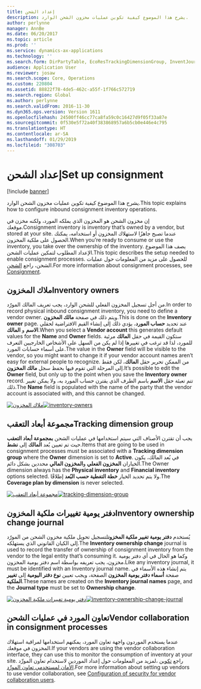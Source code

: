 ```yaml
---
title: إعداد الشحن
description: يشرح هذا الموضوع كيفية تكوين عمليات مخزون الشحن الوارد.
author: perlynne
manager: AnnBe
ms.date: 06/20/2017
ms.topic: article
ms.prod: ''
ms.service: dynamics-ax-applications
ms.technology: ''
ms.search.form: DirPartyTable, EcoResTrackingDimensionGroup, InventJournalName, InventJournalOwnershipChange, InventOwner, InventTableInventoryDimensionGroups, VendTable
audience: Application User
ms.reviewer: josaw
ms.search.scope: Core, Operations
ms.custom: 220804
ms.assetid: 88822f78-4de5-462c-a55f-1f766c572719
ms.search.region: Global
ms.author: perlynne
ms.search.validFrom: 2016-11-30
ms.dyn365.ops.version: Version 1611
ms.openlocfilehash: 24500ff46cc77ca8fa59c0c16427d9f05f33a87e
ms.sourcegitcommit: 0f530e5f72a40f383868957a6b5cb0e446e4c795
ms.translationtype: HT
ms.contentlocale: ar-SA
ms.lasthandoff: 01/29/2019
ms.locfileid: "308703"
---
```

# <a name="set-up-consignment"></a><span data-ttu-id="0d9e6-103">إعداد الشحن</span><span class="sxs-lookup"><span data-stu-id="0d9e6-103">Set up consignment</span></span>

[!include [banner](../includes/banner.md)]

<span data-ttu-id="0d9e6-104">يشرح هذا الموضوع كيفية تكوين عمليات مخزون الشحن الوارد.</span><span class="sxs-lookup"><span data-stu-id="0d9e6-104">This topic explains how to configure inbound consignment inventory operations.</span></span>

<span data-ttu-id="0d9e6-105">إن مخزون الشحن هو المخزون الذي يملكه المورد، ولكنه مخزن في موقعك.</span><span class="sxs-lookup"><span data-stu-id="0d9e6-105">Consignment inventory is inventory that’s owned by a vendor, but stored at your site.</span></span> <span data-ttu-id="0d9e6-106">عندما تصبح جاهزًا لاستهلاك المخزون أو استخدامه، يمكنك الحصول على ملكية المخزون.</span><span class="sxs-lookup"><span data-stu-id="0d9e6-106">When you’re ready to consume or use the inventory, you take over the ownership of the inventory.</span></span> <span data-ttu-id="0d9e6-107">يصف هذا الموضوع الإعداد المطلوب لتمكين عمليات الشحن.</span><span class="sxs-lookup"><span data-stu-id="0d9e6-107">This topic describes the setup needed to enable consignment processes.</span></span> <span data-ttu-id="0d9e6-108">للحصول على مزيد من المعلومات حول عمليات الشحن، راجع [الشحن](consignment.md).</span><span class="sxs-lookup"><span data-stu-id="0d9e6-108">For more information about consignment processes, see [Consignment](consignment.md).</span></span>

## <a name="inventory-owners"></a><span data-ttu-id="0d9e6-109">ملاك المخزون</span><span class="sxs-lookup"><span data-stu-id="0d9e6-109">Inventory owners</span></span>
<span data-ttu-id="0d9e6-110">من أجل تسجيل المخزون الفعلي للشحن الوارد، يجب تعريف المالك المورّد.</span><span class="sxs-lookup"><span data-stu-id="0d9e6-110">In order to record physical inbound consignment inventory, you need to define a vendor owner.</span></span> <span data-ttu-id="0d9e6-111">ويتم ذلك في صفحة **مالك المخزون**.</span><span class="sxs-lookup"><span data-stu-id="0d9e6-111">This is done on the **Inventory owner** page.</span></span> <span data-ttu-id="0d9e6-112">عند تحديد **حساب المورد**، يؤدي ذلك إلى إنشاء القيم الافتراضية لحقلي **الاسم** و **المالك**.</span><span class="sxs-lookup"><span data-stu-id="0d9e6-112">When you select a **Vendor account** this generates default values for the **Name** and **Owner** fields.</span></span> <span data-ttu-id="0d9e6-113">ستكون القيمة في حقل **المالك** مرئية للمورد، لذا قد ترغب في تغييرها إذا لم يكن من السهل على الأشخاص الخارجيين التعرف على أسماء حسابات المورد.</span><span class="sxs-lookup"><span data-stu-id="0d9e6-113">The value in the **Owner** field will be visible to the vendor, so you might want to change it if your vendor account names aren’t easy for external people to recognize.</span></span> <span data-ttu-id="0d9e6-114">من الممكن تحرير حقل **المالك**، لكن فقط إلى المرحلة التي تقوم فيها بحفظ سجل **مالك المخزون**.</span><span class="sxs-lookup"><span data-stu-id="0d9e6-114">It’s possible to edit the **Owner** field, but only up to the point when you save the **Inventory owner** record.</span></span> <span data-ttu-id="0d9e6-115">تتم تعبئة حقل **الاسم** باسم الطرف الذي يقترن حساب المورد به، ولا يمكن تغيير ذلك.</span><span class="sxs-lookup"><span data-stu-id="0d9e6-115">The **Name** field is populated with the name of the party that the vendor account is associated with, and this cannot be changed.</span></span>

<span data-ttu-id="0d9e6-116">[![ملاك المخزون](./media/inventory-owners.png)](./media/inventory-owners.png)</span><span class="sxs-lookup"><span data-stu-id="0d9e6-116">[![inventory-owners](./media/inventory-owners.png)](./media/inventory-owners.png)</span></span>

## <a name="tracking-dimension-group"></a><span data-ttu-id="0d9e6-117">مجموعة أبعاد التعقب</span><span class="sxs-lookup"><span data-stu-id="0d9e6-117">Tracking dimension group</span></span>
<span data-ttu-id="0d9e6-118">يجب أن تقترن الأصناف التي سيتم استخدامها في عمليات الشحن **بمجموعة أبعاد التعقب** حيث تم تعيين بُعد **المالك** إلى **نشط**.</span><span class="sxs-lookup"><span data-stu-id="0d9e6-118">Items that are going to be used in consignment processes must be associated with a **Tracking dimension group** where the **Owner** dimension is set to **Active**.</span></span> <span data-ttu-id="0d9e6-119">في بُعد المالك، يكون الخياران **المخزون الفعلي** و**المخزون المالي** محددين بشكل دائم.</span><span class="sxs-lookup"><span data-stu-id="0d9e6-119">The Owner dimension always has the **Physical inventory** and **Financial inventory** options selected.</span></span> <span data-ttu-id="0d9e6-120">ولا يتم تحديد الخيار **خطة التغطية حسب البُعد‬** إطلاقًا.</span><span class="sxs-lookup"><span data-stu-id="0d9e6-120">The **Coverage plan by dimension** is never selected.</span></span>

<span data-ttu-id="0d9e6-121">[![مجموعة أبعاد التعقب](./media/tracking-dimension-group.png)](./media/tracking-dimension-group.png)</span><span class="sxs-lookup"><span data-stu-id="0d9e6-121">[![tracking-dimension-group](./media/tracking-dimension-group.png)](./media/tracking-dimension-group.png)</span></span>

## <a name="inventory-ownership-change-journal"></a><span data-ttu-id="0d9e6-122">دفتر يومية تغييرات ملكية المخزون</span><span class="sxs-lookup"><span data-stu-id="0d9e6-122">Inventory ownership change journal</span></span>
<span data-ttu-id="0d9e6-123">يُستخدم **دفتر يومية تغيير ملكية المخزون**لتسجيل تحويل ملكية مخزون الشحن من المورّد إلى الكيان القانوني الذي يستهلكه.</span><span class="sxs-lookup"><span data-stu-id="0d9e6-123">The **Inventory ownership change** journal is used to record the transfer of ownership of consignment inventory from the vendor to the legal entity that’s consuming it.</span></span> <span data-ttu-id="0d9e6-124">وكما هو الحال في أي دفتر يومية مخزون، يجب تعريفه بواسطة اسم دفتر يومية المخزون.</span><span class="sxs-lookup"><span data-stu-id="0d9e6-124">Like any inventory journal, it must be identified with an Inventory journal name.</span></span> <span data-ttu-id="0d9e6-125">يتم إنشاء هذه الأسماء في صفحة **أسماء دفتر يومية المخزون** الصفحة، ويجب تعيين **نوع دفتر اليومية** إلى **تغيير الملكية**.</span><span class="sxs-lookup"><span data-stu-id="0d9e6-125">These names are created on the **Inventory journal names** page, and the **Journal type** must be set to **Ownership change**.</span></span>

<span data-ttu-id="0d9e6-126">[![دفتر يومية تغييرات ملكية المخزون](./media/inventory-ownership-change-journal.png)](./media/inventory-ownership-change-journal.png)</span><span class="sxs-lookup"><span data-stu-id="0d9e6-126">[![inventory-ownership-change-journal](./media/inventory-ownership-change-journal.png)](./media/inventory-ownership-change-journal.png)</span></span>

## <a name="vendor-collaboration-in-consignment-processes"></a><span data-ttu-id="0d9e6-127">تعاون المورد في عمليات الشحن</span><span class="sxs-lookup"><span data-stu-id="0d9e6-127">Vendor collaboration in consignment processes</span></span>
<span data-ttu-id="0d9e6-128">عندما يستخدم الموردون واجهة تعاون المورد، يمكنهم استخدامها لمراقبة استهلاك المخزون في موقعك.</span><span class="sxs-lookup"><span data-stu-id="0d9e6-128">If your vendors are using the vendor collaboration interface, they can use this to monitor the consumption of inventory at your site.</span></span> <span data-ttu-id="0d9e6-129">لمزيد من المعلومات حول إعداد الموردين لاستخدام تعاون المورِّد‏‎، راجع [تكوين الأمان لمستخدمي تعاون المورِّد](../procurement/configure-security-vendor-portal-users.md).</span><span class="sxs-lookup"><span data-stu-id="0d9e6-129">For more information about setting up vendors to use vendor collaboration, see [Configuration of security for vendor collaboration users](../procurement/configure-security-vendor-portal-users.md).</span></span>
